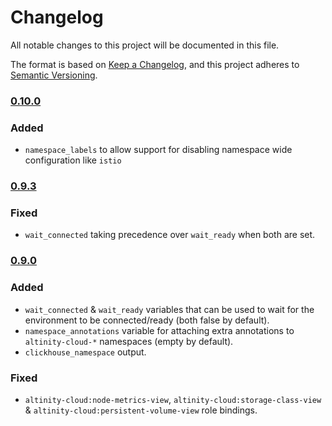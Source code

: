 # Changelog
All notable changes to this project will be documented in this file.

The format is based on [Keep a Changelog](https://keepachangelog.com/en/1.0.0/),
and this project adheres to [Semantic Versioning](https://semver.org/spec/v2.0.0.html).

### [0.10.0](https://github.com/Altinity/terraform-altinitycloud-connect/compare/v0.9.3...v0.10.0)

### Added
- `namespace_labels` to allow support for disabling namespace wide configuration like `istio`

### [0.9.3](https://github.com/Altinity/terraform-altinitycloud-connect/compare/v0.9.0...v0.9.3)

### Fixed
- `wait_connected` taking precedence over `wait_ready` when both are set.

### [0.9.0](https://github.com/Altinity/terraform-altinitycloud-connect/compare/v0.6.0...v0.9.0)

### Added
- `wait_connected` & `wait_ready` variables that can be used to wait for the 
environment to be connected/ready (both false by default).
- `namespace_annotations` variable for attaching extra annotations to 
`altinity-cloud-*` namespaces (empty by default).
- `clickhouse_namespace` output.

### Fixed
- `altinity-cloud:node-metrics-view`, `altinity-cloud:storage-class-view` & 
`altinity-cloud:persistent-volume-view` role bindings.
